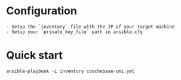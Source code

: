 # Configuration
	- Setup the `inventory` file with the IP of your target machine
	- Setup your `private_key_file` path in ansible.cfg

# Quick start

```
ansible-playbook -i inventory couchebase-omi.yml
```

